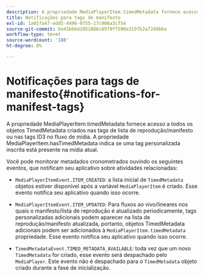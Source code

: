 ```yaml
---
description: A propriedade MediaPlayerItem.timedMetadata fornece acesso a todos os objetos TimedMetadata criados nas tags de lista de reprodução/manifesto ou nas tags ID3 no fluxo de mídia. A propriedade MediaPlayerItem.hasTimedMetadata indica se uma tag personalizada inscrita está presente na mídia atual.
title: Notificações para tags de manifesto
exl-id: 1a91fa47-edd5-4496-9755-17c906a3cf54
source-git-commit: be43bbbd1051886c8979ff590a3197b2a7249b6a
workflow-type: tm+mt
source-wordcount: '188'
ht-degree: 0%

---
```


# Notificações para tags de manifesto{#notifications-for-manifest-tags}

A propriedade MediaPlayerItem.timedMetadata fornece acesso a todos os objetos TimedMetadata criados nas tags de lista de reprodução/manifesto ou nas tags ID3 no fluxo de mídia. A propriedade MediaPlayerItem.hasTimedMetadata indica se uma tag personalizada inscrita está presente na mídia atual.

Você pode monitorar metadados cronometrados ouvindo os seguintes eventos, que notificam seu aplicativo sobre atividades relacionadas:

* `MediaPlayerItemEvent.ITEM_CREATED`: a lista inicial de `TimedMetadata` objetos estiver disponível após a variável `MediaPlayerItem` é criado. Esse evento notifica seu aplicativo quando isso ocorre.

* `MediaPlayerItemEvent.ITEM_UPDATED`: Para fluxos ao vivo/lineares nos quais o manifesto/lista de reprodução é atualizado periodicamente, tags personalizadas adicionais podem aparecer na lista de reprodução/manifesto atualizada, portanto, objetos TimedMetadata adicionais podem ser adicionados à `MediaPlayerItem.timedMetadata` propriedade. Esse evento notifica seu aplicativo quando isso ocorre.

* `TimedMetadataEvent.TIMED_METADATA_AVAILABLE`: toda vez que um novo `TimedMetadata` for criado, esse evento será despachado pelo `MediaPlayer`. Este evento não é despachado para o `TimedMetadata` objeto criado durante a fase de inicialização.
